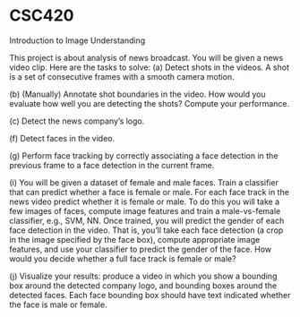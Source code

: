 # CSC420
Introduction to Image Understanding

This project is about analysis of news broadcast. You will be given a news video clip. Here are the tasks to solve:
(a) Detect shots in the videos. A shot is a set of consecutive frames with a smooth camera motion.

(b) (Manually) Annotate shot boundaries in the video. How would you evaluate how well you are detecting the shots? Compute your performance.

(c) Detect the news company’s logo.

(f) Detect faces in the video.

(g) Perform face tracking by correctly associating a face detection in the previous frame to a face detection in the current frame.

(i) You will be given a dataset of female and male faces. Train a classifier that can predict whether a face is female or male. For each face track in the news video predict whether it is female or male. To do this you will take a few images of faces, compute image features and train a male-vs-female classifier, e.g., SVM, NN. Once trained, you will predict the gender of each face detection in the video. That is, you’ll take each face detection (a crop in the image specified by the face box), compute appropriate image features, and use your classifier to predict the gender of the face. How would you decide whether a full face track is female or male?

(j) Visualize your results: produce a video in which you show a bounding box around the detected company logo, and bounding boxes around the detected faces. Each face bounding box should have text indicated whether the face is male or female.
